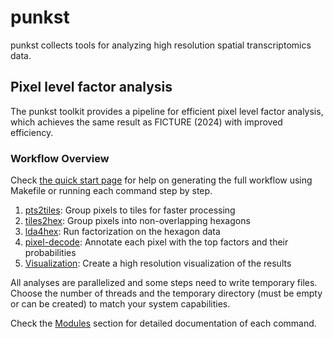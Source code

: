 # punkst

punkst collects tools for analyzing high resolution spatial transcriptomics data.

## Pixel level factor analysis

The punkst toolkit provides a pipeline for efficient pixel level factor analysis, which achieves the same result as FICTURE (2024) with improved efficiency.

### Workflow Overview

Check [the quick start page](examples/basic.md) for help on generating the full workflow using Makefile or running each command step by step.

1. [pts2tiles](modules/pts2tiles.md): Group pixels to tiles for faster processing
2. [tiles2hex](modules/tiles2hex.md): Group pixels into non-overlapping hexagons
3. [lda4hex](modules/lda4hex.md): Run factorization on the hexagon data
4. [pixel-decode](modules/pixel-decode.md): Annotate each pixel with the top factors and their probabilities
5. [Visualization](modules/visualization.md): Create a high resolution visualization of the results

All analyses are parallelized and some steps need to write temporary files. Choose the number of threads and the temporary directory (must be empty or can be created) to match your system capabilities.

Check the [Modules](modules/index.md) section for detailed documentation of each command.
